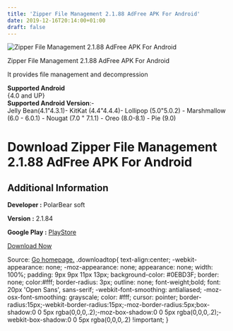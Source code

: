 ```yaml
---
title: 'Zipper File Management 2.1.88 AdFree APK For Android'
date: 2019-12-16T20:14:00+01:00
draft: false
---
```


![Zipper File Management 2.1.88 AdFree APK For Android](https://i0.wp.com/apkhome.net/wp-content/uploads/2019/11/Zipper-File-Management-2.1.88-AdFree.png "Zipper File Management 2.1.88 AdFree APK For Android")

  

Zipper File Management 2.1.88 AdFree APK For Android

It provides file management and decompression

**Supported Android**  
{4.0 and UP}  
**Supported Android Version**:-  
Jelly Bean(4.1"4.3.1)- KitKat (4.4"4.4.4)- Lollipop (5.0"5.0.2) - Marshmallow (6.0 - 6.0.1) - Nougat (7.0 " 7.1.1) - Oreo (8.0-8.1) - Pie (9.0)

Download Zipper File Management 2.1.88 AdFree APK For Android
=============================================================

Additional Information
----------------------

**Developer :** PolarBear soft

**Version :** 2.1.84

**Google Play :** [PlayStore](https://play.google.com/store/apps/details?id=org.joa.zipperplus&hl=en)

  

[Download Now](https://store4app.co/post/zipper-file-management-2-1-88-adfree-apk-for-android_1574596039)

  
Source: [Go homepage.](https://store4app.co/post/zipper-file-management-2-1-88-adfree-apk-for-android_1574596039) .downloadtop{ text-align:center; -webkit-appearance: none; -moz-appearance: none; appearance: none; width: 100%; padding: 9px 9px 11px 13px; background-color: #0EBD3F; border: none; color:#fff; border-radius: 3px; outline: none; font-weight;bold; font: 20px 'Open Sans', sans-serif; -webkit-font-smoothing: antialiased; -moz-osx-font-smoothing: grayscale; color: #fff; cursor: pointer; border-radius:15px;-webkit-border-radius:15px;-moz-border-radius:5px;box-shadow:0 0 5px rgba(0,0,0,.2);-moz-box-shadow:0 0 5px rgba(0,0,0,.2);-webkit-box-shadow:0 0 5px rgba(0,0,0,.2) !important; }